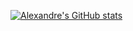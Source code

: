[![Alexandre's GitHub stats](https://github-readme-stats-alexandre-h-goncalves.vercel.app/api?username=AlexandreHGoncalves)](https://github.com/AlexandreHGoncalves/github-readme-stats)
